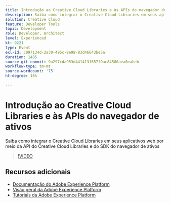 ```yaml
---
title: Introdução ao Creative Cloud Libraries e às APIs do navegador de ativos
description: Saiba como integrar o Creative Cloud Libraries em seus aplicativos web por meio da API do Creative Cloud Libraries e do SDK do navegador de ativos
solution: Creative Cloud
feature: Developer Tools
topic: Development
role: Developer, Architect
level: Experienced
kt: 9221
type: Event
exl-id: 3097134d-2a30-495c-8e98-83d46643be5a
duration: 1485
source-git-commit: 9a297cda953d4414131657f9ac84580aea0eabeb
workflow-type: tm+mt
source-wordcount: '75'
ht-degree: 16%

---
```


# Introdução ao Creative Cloud Libraries e às APIs do navegador de ativos

Saiba como integrar o Creative Cloud Libraries em seus aplicativos web por meio da API do Creative Cloud Libraries e do SDK do navegador de ativos

>[!VIDEO](https://video.tv.adobe.com/v/337592/?quality=12&learn=on&hidetitle=true)

## Recursos adicionais

- [Documentação do Adobe Experience Platform](https://experienceleague.adobe.com/docs/experience-platform.html?lang=pt-BR)
- [Visão geral da Adobe Experience Platform](https://experienceleague.adobe.com/docs/experience-platform/landing/home.html?lang=pt-BR)
- [Tutoriais da Adobe Experience Platform](https://experienceleague.adobe.com/docs/platform-learn/tutorials/overview.html?lang=pt-BR)
